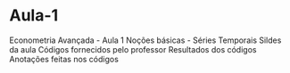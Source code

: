 # Aula-1
Econometria Avançada - Aula 1
Noções básicas - Séries Temporais
Sildes da aula
Códigos fornecidos pelo professor
Resultados dos códigos
Anotações feitas nos códigos
